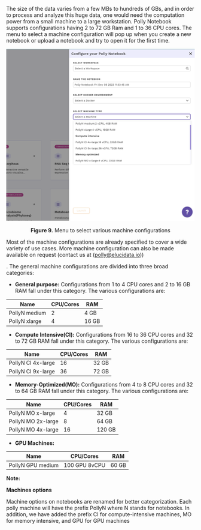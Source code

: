 
The size of the data varies from a few MBs to hundreds of GBs, and in order to process and analyze this huge data, one would need the computation power from a small machine to a large workstation. Polly Notebook supports configurations having 2 to 72 GB Ram and 1 to 36 CPU cores. The menu to select a machine configuration will pop up when you create a new notebook or upload a notebook and try to open it for the first time.

![Menu to select various machine configurations](../img/Notebooks/Machineconf.png) <center>**Figure 9.** Menu to select various machine configurations</center>

Most of the machine configurations are already specified to cover a wide variety of use cases. More machine configuration can also be made available on request (contact us at (polly@elucidata.io)) <p><a href="mailto:polly.support@elucidata.io"> </a></p>. The general machine configurations are divided into three broad categories:

*   **General purpose:** Configurations from 1 to 4 CPU cores and 2 to 16 GB RAM fall under this category. The various configurations are:

| Name          | CPU/Cores | RAM   |
|---------------|-----------|-------|
| PollyN medium | 2         | 4 GB  |
| PollyN xlarge | 4         | 16 GB |


*   **Compute Intensive(CI):** Configurations from 16 to 36 CPU cores and 32 to 72 GB RAM fall under this category. The various configurations are:

| Name           | CPU/Cores | RAM   |
|----------------|-----------|-------|
| PollyN CI 4x-large | 16        | 32 GB |
| PollyN CI 9x-large | 36        | 72 GB |

*   **Memory-Optimized(MO):** Configurations from 4 to 8 CPU cores and 32 to 64 GB RAM fall under this category. The various configurations are:

| Name           | CPU/Cores | RAM   |
|----------------|-----------|-------|
| PollyN MO x-large | 4         | 32 GB |
| PollyN MO 2x-large | 8         | 64 GB |
| PollyN MO 4x-large | 16        | 120 GB |

*   **GPU Machines:**
  
| Name           | CPU/Cores | RAM   |
|----------------|-----------|-------|
| PollyN GPU medium | 100 GPU 8vCPU | 60 GB |

**Note:**

**Machines options**

Machine options on notebooks are renamed for better categorization. Each polly machine will have the prefix PollyN where N stands for notebooks.
In addition, we have added the prefix CI for compute-intensive machines, MO for memory intensive, and GPU for GPU machines
